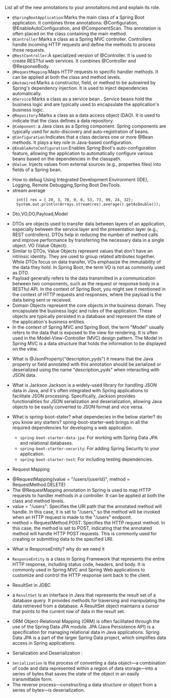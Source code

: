List all of the new annotations to your annotaitons.md and explain its role.
- `@SpringBootApplication`:Marks the main class of a Spring Boot application. It combines three annotations: @Configuration, @EnableAutoConfiguration, and @ComponentScan. This annotation is often placed on the class containing the main method.
- `@Controller`:Marks a class as a Spring MVC controller. Controllers handle incoming HTTP requests and define the methods to process those requests.
- `@RestController`:A specialized version of @Controller. It is used to create RESTful web services. It combines @Controller and @ResponseBody.
- `@RequestMapping`:Maps HTTP requests to specific handler methods. It can be applied at both the class and method levels.
- `@Autowired`:Marks a constructor, field, or method to be autowired by Spring's dependency injection. It is used to inject dependencies automatically.
- `@Service`:Marks a class as a service bean . Service beans hold the business logic and are typically used to encapsulate the application's business logic.
- `@Repository`:Marks a class as a data access object (DAO). It is used to indicate that the class defines a data repository.
- `@Component`: a Java class as a Spring component. Spring components are typically used for auto-discovery and auto-registration of beans.
- `@Configuration`:Indicates that a class declares one or more @Bean methods. It plays a key role in Java-based configuration.
- `@EnableAutoConfiguration`:Enables Spring Boot's auto-configuration feature, allowing the application to automatically configure various beans based on the dependencies in the classpath.
- `@Value`: Injects values from external sources (e.g., properties files) into fields of a Spring bean.

* How to debug
  Using Integrated Development Environment (IDE), Logging, Remote Debugging,Spring Boot DevTools.
* stream average
 ```
      int[] res = { 20, 3, 78, 9, 6, 53, 73, 99, 24, 32};
      System.out.println(Arrays.stream(res).average().getAsDouble());
```
* Dto,VO,DO,Payload,Model
- DTOs are objects used to transfer data between layers of an application, especially between the service layer and the presentation layer (e.g., REST controllers). DTOs help in reducing the number of method calls and improve performance by transferring the necessary data in a single object.
  VO (Value Object):
- Similar to DTOs, Value Objects represent values that don't have an intrinsic identity. They are used to group related attributes together. While DTOs focus on data transfer, VOs emphasize the immutability of the data they hold. In Spring Boot, the term VO is not as commonly used as DTO.
- Payload generally refers to the data transmitted in a communication between two components, such as the request or response body in a RESTful API. In the context of Spring Boot, you might see it mentioned in the context of HTTP requests and responses, where the payload is the data being sent or received.
- Domain Objects represent the core objects in the business domain. They encapsulate the business logic and rules of the application. These objects are typically persisted in a database and represent the state of the application's business entities.
-  In the context of Spring MVC and Spring Boot, the term "Model" usually refers to the data that is exposed to the view for rendering. It is often used in the Model-View-Controller (MVC) design pattern. The Model in Spring MVC is a data structure that holds the information to be displayed on the view.

* What is @JsonProperty("description_yyds")
  it means that the Java property or field annotated with this annotation should be serialized or deserialized using the name "description_yyds" when interacting with JSON data.

* What is Jackson
  Jackson is a widely-used library for handling JSON data in Java, and it's often integrated with Spring applications to facilitate JSON processing. Specifically, Jackson provides functionalities for JSON serialization and deserialization, allowing Java objects to be easily converted to JSON format and vice versa.

* What is spring-boot-stater? what dependecies in the below starter? do you know any starters?
  spring-boot-starter-web brings in all the required dependencies for developing a web application.
    - `spring-boot-starter-data-jpa`: For working with Spring Data JPA and relational databases.
    - `spring-boot-starter-security`: For adding Spring Security to your application.
    - `spring-boot-starter-test`: For including testing dependencies.

* Request Mapping
- @RequestMapping(value = "/users/{userId}", method = RequestMethod.DELETE)
- The @RequestMapping annotation in Spring is used to map HTTP requests to handler methods in a controller. It can be applied at both the class and method levels.
- value = "/users": Specifies the URI path that the annotated method will handle. In this case, it is set to "/users," so the method will be invoked when an HTTP request is made to the "/users" endpoint.
- method = RequestMethod.POST: Specifies the HTTP request method. In this case, the method is set to POST, indicating that the annotated method will handle HTTP POST requests. This is commonly used for creating or submitting data to the specified URI.

* What is ResponseEntity? why do we need it
- `ResponseEntity` is a class in Spring Framework that represents the entire HTTP response, including status code, headers, and body. It is commonly used in Spring MVC and Spring Web applications to customize and control the HTTP response sent back to the client.

* ResultSet in JDBC
- a `ResultSet` is an interface in Java that represents the result set of a database query. It provides methods for traversing and manipulating the data retrieved from a database.
  A ResultSet object maintains a cursor that points to the current row of data in the result set.

* ORM
  Object-Relational Mapping (ORM) is often facilitated through the use of the Spring Data JPA module. JPA (Java Persistence API) is a specification for managing relational data in Java applications. Spring Data JPA is a part of the larger Spring Data project, which simplifies data access in Spring applications.

* Serialization and Deserialization :
- `Serialization` is the process of converting a data object—a combination of code and data represented within a region of data storage—into a series of bytes that saves the state of the object in an easily transmittable form.
- The reverse process—constructing a data structure or object from a series of bytes—is deserialization. 

